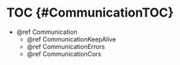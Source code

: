 TOC {#CommunicationTOC}
=======================

- @ref Communication
  - @ref CommunicationKeepAlive
  - @ref CommunicationErrors
  - @ref CommunicationCors